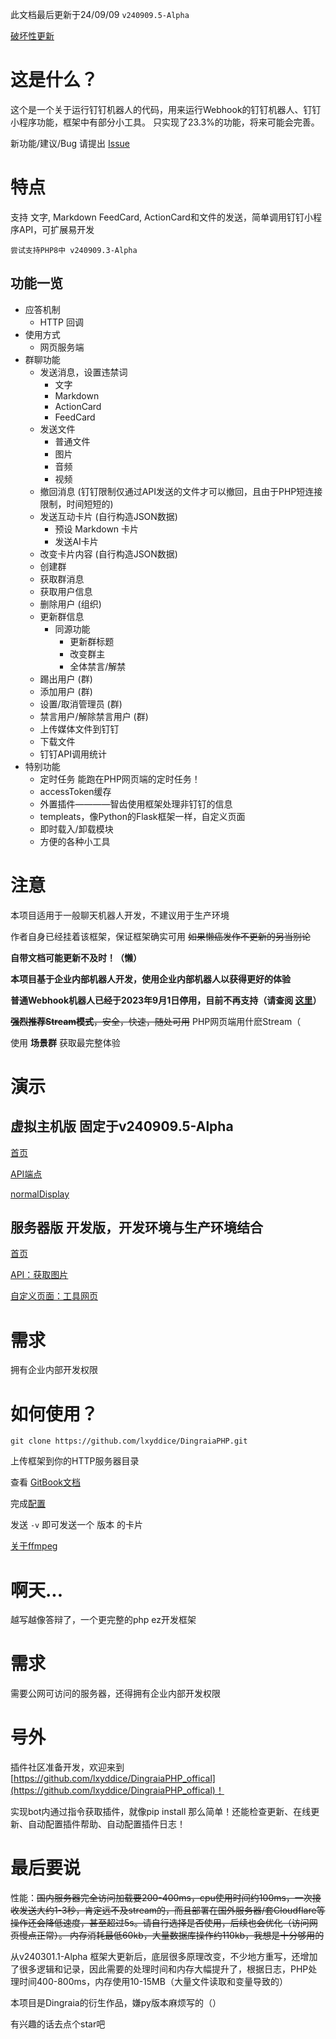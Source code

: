 此文档最后更新于24/09/09 `v240909.5-Alpha`

[破坏性更新](/doc/破坏性更新.md)

# 这是什么？

这个是一个关于运行钉钉机器人的代码，用来运行Webhook的钉钉机器人、钉钉小程序功能，框架中有部分小工具。
只实现了23.3%的功能，将来可能会完善。

新功能/建议/Bug 请提出 [Issue](https://github.com/lxyddice/DingraiaPHP/issues/new/choose)

# 特点

支持 文字, Markdown FeedCard, ActionCard和文件的发送，简单调用钉钉小程序API，可扩展易开发

`尝试支持PHP8中 v240909.3-Alpha`

## 功能一览

- 应答机制
    - HTTP 回调
- 使用方式
    - 网页服务端
- 群聊功能
    - 发送消息，设置违禁词
        - 文字
        - Markdown
        - ActionCard
        - FeedCard
    - 发送文件
        - 普通文件
        - 图片
        - 音频
        - 视频
    - 撤回消息 (钉钉限制仅通过API发送的文件才可以撤回，且由于PHP短连接限制，时间短短的)
    - 发送互动卡片 (自行构造JSON数据)
        - 预设 Markdown 卡片
        - 发送AI卡片
    - 改变卡片内容 (自行构造JSON数据)
    - 创建群
    - 获取群消息
    - 获取用户信息
    - 删除用户 (组织)
    - 更新群信息
        - 同源功能
            - 更新群标题
            - 改变群主
            - 全体禁言/解禁
    - 踢出用户 (群)
    - 添加用户 (群)
    - 设置/取消管理员 (群)
    - 禁言用户/解除禁言用户 (群)
    - 上传媒体文件到钉钉
    - 下载文件
    - 钉钉API调用统计
- 特别功能
    - 定时任务 能跑在PHP网页端的定时任务！
    - accessToken缓存
    - 外置插件————智齿使用框架处理非钉钉的信息
    - templeats，像Python的Flask框架一样，自定义页面
    - 即时载入/卸载模块
    - 方便的各种小工具

# 注意

本项目适用于一般聊天机器人开发，不建议用于生产环境

作者自身已经挂着该框架，保证框架确实可用 ~~如果懒癌发作不更新的另当别论~~

**自带文档可能更新不及时！（懒）**

**本项目基于企业内部机器人开发，使用企业内部机器人以获得更好的体验**

**普通Webhook机器人已经于2023年9月1日停用，目前不再支持（请查阅 [这里](https://doc.lxyddice.top/dingraiaphp/dingraiaphp/fa-song-shi-yong-webhook-de-pu-tong-xiao-xi)）**

~~**强烈推荐Stream模式**，安全，快速，随处可用~~  PHP网页端用什麽Stream（

使用 **场景群** 获取最完整体验

# 演示

## 虚拟主机版 固定于v240909.5-Alpha

[首页](https://us1-cf.240702.xyz/DingraiaPHP/)

[API端点](https://us1-cf.240702.xyz/DingraiaPHP/?action=api&type=getIp)

[normalDisplay](https://us1-cf.240702.xyz/DingraiaPHP/?action=p&page=index)

## 服务器版 开发版，开发环境与生产环境结合

[首页](https://api.lxyddice.top/dingbot/php/)

[API：获取图片](https://api.lxyddice.top/dingbot/php/?action=api&type=lxyGetFile&fileType=jpg&file=upload/380da2d3950e3886ffb451833343987c)

[自定义页面：工具网页](https://api.lxyddice.top/dingbot/php/?action=p&page=tools)

# 需求

拥有企业内部开发权限

# 如何使用？

`git clone https://github.com/lxyddice/DingraiaPHP.git`

上传框架到你的HTTP服务器目录

查看 [GitBook文档](https://doc.lxyddice.top/dingraiaphp/dingraiaphp)

完成[配置](https://doc.lxyddice.top/dingraiaphp/dingraiaphp/pei-zhi-ji-qi-ren)

发送 `-v` 即可发送一个 版本 的卡片

[关于ffmpeg](https://github.com/lxyddice/DingraiaPHP/blob/main/doc/%E5%85%B3%E4%BA%8Effmpeg.md)

# 啊天...

越写越像答辩了，一个更完整的php ez开发框架

# 需求

需要公网可访问的服务器，还得拥有企业内部开发权限

# 号外

插件社区准备开发，欢迎来到[https://github.com/lxyddice/DingraiaPHP_offical](https://github.com/lxyddice/DingraiaPHP_offical)！

实现bot内通过指令获取插件，就像pip install 那么简单！还能检查更新、在线更新、自动配置插件帮助、自动配置插件日志！

# 最后要说

性能：<del>国内服务器完全访问加载要200-400ms，cpu使用时间约100ms，一次接收发送大约1-3秒，肯定远不及stream的，而且部署在国外服务器/套Cloudflare等操作还会降低速度，甚至超过5s。请自行选择是否使用，后续也会优化（访问网页慢点正常）。
内存消耗最低60kb，大量数据库操作约110kb，我想是十分够用的</del>

从v240301.1-Alpha 框架大更新后，底层很多原理改变，不少地方重写，还增加了很多逻辑和记录，因此需要的处理时间和内存大幅提升了，根据日志，PHP处理时间400-800ms，内存使用10-15MB（大量文件读取和变量导致的）

本项目是Dingraia的衍生作品，嫌py版本麻烦写的（）

有兴趣的话去点个star吧
